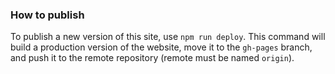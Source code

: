 ### How to publish

To publish a new version of this site, use `npm run deploy`. This command will build a production version of the website, move it to the `gh-pages` branch, and push it to the remote repository (remote must be named `origin`).
